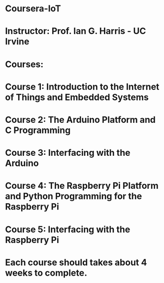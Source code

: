 # Coursera-IoT
# Instructor: Prof. Ian G. Harris - UC Irvine
# Courses: 
# Course 1: Introduction to the Internet of Things and Embedded Systems
# Course 2: The Arduino Platform and C Programming
# Course 3: Interfacing with the Arduino
# Course 4: The Raspberry Pi Platform and Python Programming for the Raspberry Pi
# Course 5: Interfacing with the Raspberry Pi

# Each course should takes about 4 weeks to complete. 

